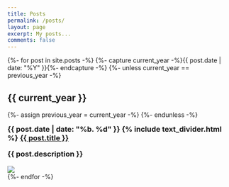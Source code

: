 ```yaml
---
title: Posts
permalink: /posts/
layout: page
excerpt: My posts...
comments: false
---
```


{%- for post in site.posts -%}
  {%- capture current_year -%}{{ post.date | date: "%Y" }}{%- endcapture -%}
  {%- unless current_year == previous_year -%}
    <h2>{{ current_year }}</h2>
    {%- assign previous_year = current_year -%}
  {%- endunless -%}
  <article class="post-item">
    <h3 class="post-item-title" style="margin: auto 0">
      <b>{{ post.date | date: "%b. %d" }}</b> {% include text_divider.html %} <a href="{{ post.url }}">{{ post.title }}</a>
      <p class="post-item-description"> {{ post.description }} </p>
    </h3> 
    <img class="post-item-thumbnail" src="{{ post.image }}">
  </article>
{%- endfor -%}